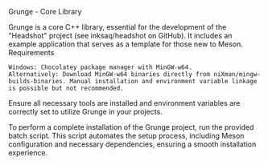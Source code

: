 Grunge - Core Library

Grunge is a core C++ library, essential for the development of the "Headshot" project (see inksaq/headshot on GitHub). It includes an example application that serves as a template for those new to Meson.
Requirements

    Windows: Chocolatey package manager with MinGW-w64.
    Alternatively: Download MinGW-w64 binaries directly from niXman/mingw-builds-binaries. Manual installation and environment variable linkage is possible but not recommended.

Ensure all necessary tools are installed and environment variables are correctly set to utilize Grunge in your projects.

To perform a complete installation of the Grunge project, run the provided batch script. This script automates the setup process, including Meson configuration and necessary dependencies, ensuring a smooth installation experience.
